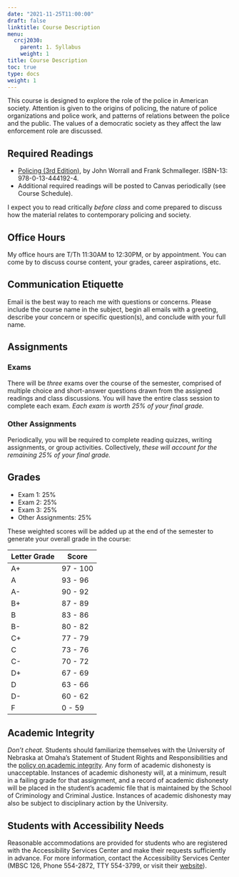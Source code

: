 ```yaml
---
date: "2021-11-25T11:00:00"
draft: false
linktitle: Course Description
menu:
  crcj2030:
    parent: 1. Syllabus
    weight: 1
title: Course Description
toc: true
type: docs
weight: 1
---
```


This course is designed to explore the role of the police in American society. Attention is given to the origins of policing, the nature of police organizations and police work, and patterns of relations between the police and the public. The values of a democratic society as they affect the law enforcement role are discussed.

## Required Readings

* [Policing (3rd Edition)](https://www.facultybookshelf.org/books.php?isbn=0134441923R&course=CRCJ+2030%3A+Police+and+Society&instructor=Dr.+Justin+Nix&univ=unomaha), by John Worrall and Frank Schmalleger. ISBN-13: 978-0-13-444192-4.
* Additional required readings will be posted to Canvas periodically (see Course Schedule).

I expect you to read critically *before class* and come prepared to discuss how the material relates to contemporary policing and society.

## Office Hours

My office hours are T/Th 11:30AM to 12:30PM, or by appointment. You can come by to discuss course content, your grades, career aspirations, etc.

## Communication Etiquette

Email is the best way to reach me with questions or concerns. Please include the course name in the subject, begin all emails with a greeting, describe your concern or specific question(s), and conclude with your full name.

## Assignments

### Exams

There will be *three* exams over the course of the semester, comprised of multiple choice and short-answer questions drawn from the assigned readings and class discussions. You will have the entire class session to complete each exam. *Each exam is worth 25% of your final grade.*

### Other Assignments

Periodically, you will be required to complete reading quizzes, writing assignments, or group activities. Collectively, *these will account for the remaining 25% of your final grade.*

## Grades 

* Exam 1: 25%
* Exam 2: 25%
* Exam 3: 25%
* Other Assignments: 25%

These weighted scores will be added up at the end of the semester to generate your overall grade in the course:

Letter Grade  |  Score
------------- | -------
A+            | 97 - 100
A             | 93 - 96
A-            | 90 - 92
B+            | 87 - 89
B             | 83 - 86
B-            | 80 - 82
C+            | 77 - 79
C             | 73 - 76
C-            | 70 - 72
D+            | 67 - 69
D             | 63 - 66
D-            | 60 - 62
F             | 0 - 59

## Academic Integrity

*Don’t cheat.* Students should familiarize themselves with the University of Nebraska at Omaha’s Statement of Student Rights and Responsibilities and the [policy on academic integrity](https://www.unomaha.edu/student-life/student-conduct-and-community-standards/policies/academic-integrity.php). Any form of academic dishonesty is unacceptable. Instances of academic dishonesty will, at a minimum, result in a failing grade for that assignment, and a record of academic dishonesty will be placed in the student’s academic file that is maintained by the School of Criminology and Criminal Justice. Instances of academic dishonesty may also be subject to disciplinary action by the University.

## Students with Accessibility Needs

Reasonable accommodations are provided for students who are registered with the Accessibility Services Center and make their requests sufficiently in advance. For more information, contact the Accessibility Services Center (MBSC 126, Phone 554-2872, TTY 554-3799, or visit their [website](https://www.unomaha.edu/student-life/inclusion/disability-services/index.php)).
